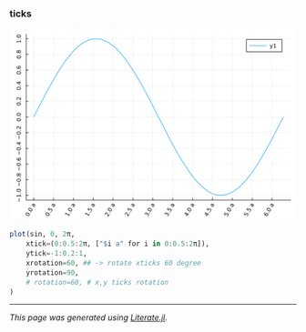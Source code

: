 ### ticks

![ticks.png](images/ticks.png)

````julia
plot(sin, 0, 2π,
    xtick=(0:0.5:2π, ["$i a" for i in 0:0.5:2π]),
    ytick=-1:0.2:1,
    xrotation=60, ## -> rotate xticks 60 degree
    yrotation=90,
    # rotation=60, # x,y ticks rotation
)
````

---

*This page was generated using [Literate.jl](https://github.com/fredrikekre/Literate.jl).*

